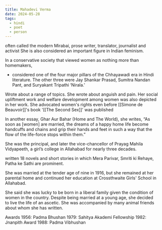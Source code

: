 ```yaml
---
title: Mahadevi Verma
date: 2024-05-28
tags:
  - hindi
  - poet
  - person
---
```

often called the modern Mirabai, prose writer, translator, journalist and activist
She is also considered an important figure in Indian feminism.

In a conservative society that viewed women as nothing more than homemakers,

- considered one of the four major pillars of the Chhayawadi era in Hindi
  literature. The other three were Jay Shankar Prasad, Sumitra Nandan Pant, and
  Suryakant Tripathi ‘Nirala.’

Wrote about a range of topics. She wrote about anguish and pain. Her social
upliftment work and welfare development among women was also depicted in her
work. She advocated women's rights even before [[Simone de Beauvoir]]'s book
'[[The Second Sex]]' was published

In another essay, Ghar Aur Bahar (Home and The World), she writes, “As soon as
[women] are married, the dreams of a happy home life become handcuffs and
chains and grip their hands and feet in such a way that the flow of the life-force
stops within them.”

She was the principal, and later the vice-chancellor of Prayag Mahila Vidyapeeth,
a girl’s college in Allahabad for nearly three decades.

written 18 novels and short stories in which Mera Parivar, Smriti ki Rehaye, Patha
ke Sathi are prominent. 

She was married at the tender age of nine in 1916, but she remained at her
parental home and continued her education at Crossthwaite Girls' School in
Allahabad.

She said she was lucky to be born in a liberal family given the condition of women
in the country. 
Despite being married at a young age, she decided to live the life of an ascetic. She was accompanied by many animal friends about whom she has written.

Awards
1956: Padma Bhushan
1979: Sahitya Akademi Fellowship
1982: Jnanpith Award
1988: Padma Vibhushan
